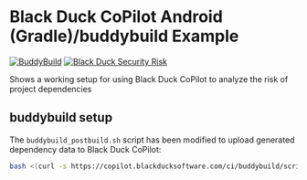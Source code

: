 # Black Duck CoPilot Android (Gradle)/buddybuild Example

[![BuddyBuild](https://dashboard.buddybuild.com/api/statusImage?appID=59a5724a6749de0001f9e85e&branch=master&build=latest)](https://dashboard.buddybuild.com/apps/59a5724a6749de0001f9e85e/build/latest?branch=master) [![Black Duck Security Risk](https://copilot.blackducksoftware.com/github/repos/BlackDuckCoPilot/example-android-buddybuild/branches/master/badge-risk.svg)](https://copilot.blackducksoftware.com/github/repos/BlackDuckCoPilot/example-android-buddybuild/branches/master)

Shows a working setup for using Black Duck CoPilot to analyze the risk of project dependencies

## buddybuild setup
The `buddybuild_postbuild.sh` script has been modified to upload generated dependency data to Black Duck CoPilot:
```sh
bash <(curl -s https://copilot.blackducksoftware.com/ci/buddybuild/scripts/upload)
```
